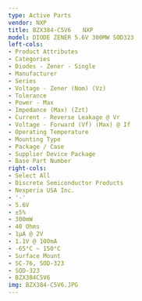 ```yaml
---
type: Active Parts
vendor: NXP
title: BZX384-C5V6　　NXP
model: DIODE ZENER 5.6V 300MW SOD323
left-cols:
- Product Attributes
- Categories
- Diodes - Zener - Single
- Manufacturer
- Series
- Voltage - Zener (Nom) (Vz)
- Tolerance
- Power - Max
- Impedance (Max) (Zzt)
- Current - Reverse Leakage @ Vr
- Voltage - Forward (Vf) (Max) @ If
- Operating Temperature
- Mounting Type
- Package / Case
- Supplier Device Package
- Base Part Number
right-cols:
- Select All
- Discrete Semiconductor Products
- Nexperia USA Inc.
- '-'
- 5.6V
- ±5%
- 300mW
- 40 Ohms
- 1µA @ 2V
- 1.1V @ 100mA
- -65°C ~ 150°C
- Surface Mount
- SC-76, SOD-323
- SOD-323
- BZX384C5V6
img: BZX384-C5V6.JPG
---
```

